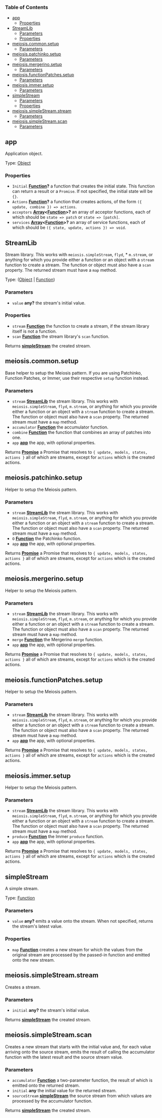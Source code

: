 <!-- Generated by documentation.js. Update this documentation by updating the source code. -->

### Table of Contents

-   [app][1]
    -   [Properties][2]
-   [StreamLib][3]
    -   [Parameters][4]
    -   [Properties][5]
-   [meiosis.common.setup][6]
    -   [Parameters][7]
-   [meiosis.patchinko.setup][8]
    -   [Parameters][9]
-   [meiosis.mergerino.setup][10]
    -   [Parameters][11]
-   [meiosis.functionPatches.setup][12]
    -   [Parameters][13]
-   [meiosis.immer.setup][14]
    -   [Parameters][15]
-   [simpleStream][16]
    -   [Parameters][17]
    -   [Properties][18]
-   [meiosis.simpleStream.stream][19]
    -   [Parameters][20]
-   [meiosis.simpleStream.scan][21]
    -   [Parameters][22]

## app

Application object.

Type: [Object][23]

### Properties

-   `Initial` **[Function][24]?**  a function that creates the initial state.
    This function can return a result or a `Promise`. If not specified, the initial state will
    be `{}`.
-   `Actions` **[Function][24]?** a function that creates actions, of the form
    `({ update, combine }) => actions`.
-   `acceptors` **[Array][25]&lt;[Function][24]>?** an array of acceptor functions, each of which
    should be `state => patch` or `state => [patch]`.
-   `services` **[Array][25]&lt;[Function][24]>?** an array of service functions, each of which
    should be `({ state, update, actions }) => void`.

## StreamLib

Stream library. This works with `meiosis.simpleStream`, `flyd`, \* `m.stream`, or anything
for which you provide either a function or an object with a `stream` function to create a stream.
The function or object must also have a `scan` property.
The returned stream must have a `map` method.

Type: ([Object][23] \| [Function][24])

### Parameters

-   `value` **any?** the stream's initial value.

### Properties

-   `stream` **[Function][24]** the function to create a stream, if the stream library itself is
    not a function.
-   `scan` **[Function][24]** the stream library's `scan` function.

Returns **[simpleStream][26]** the created stream.

## meiosis.common.setup

Base helper to setup the Meiosis pattern. If you are using Patchinko, Function Patches,
or Immer, use their respective `setup` function instead.

### Parameters

-   `stream` **[StreamLib][27]** the stream library. This works with `meiosis.simpleStream`, `flyd`,
    `m.stream`, or anything for which you provide either a function or an object with a `stream`
    function to create a stream. The function or object must also have a `scan` property.
    The returned stream must have a `map` method.
-   `accumulator` **[Function][24]** the accumulator function.
-   `combine` **[Function][24]** the function that combines an array of patches into one.
-   `app` **[app][28]** the app, with optional properties.

Returns **[Promise][29]** a Promise that resolves to `{ update, models, states, actions }`
all of which are streams, except for `actions` which is the created actions.

## meiosis.patchinko.setup

Helper to setup the Meiosis pattern.

### Parameters

-   `stream` **[StreamLib][27]** the stream library. This works with `meiosis.simpleStream`, `flyd`,
    `m.stream`, or anything for which you provide either a function or an object with a `stream`
    function to create a stream. The function or object must also have a `scan` property.
    The returned stream must have a `map` method.
-   `O` **[Function][24]** the Patchinko function.
-   `app` **[app][28]** the app, with optional properties.

Returns **[Promise][29]** a Promise that resolves to `{ update, models, states, actions }`
all of which are streams, except for `actions` which is the created actions.

## meiosis.mergerino.setup

Helper to setup the Meiosis pattern.

### Parameters

-   `stream` **[StreamLib][27]** the stream library. This works with `meiosis.simpleStream`, `flyd`,
    `m.stream`, or anything for which you provide either a function or an object with a `stream`
    function to create a stream. The function or object must also have a `scan` property.
    The returned stream must have a `map` method.
-   `merge` **[Function][24]** the Mergerino `merge` function.
-   `app` **[app][28]** the app, with optional properties.

Returns **[Promise][29]** a Promise that resolves to `{ update, models, states, actions }`
all of which are streams, except for `actions` which is the created actions.

## meiosis.functionPatches.setup

Helper to setup the Meiosis pattern.

### Parameters

-   `stream` **[StreamLib][27]** the stream library. This works with `meiosis.simpleStream`, `flyd`,
    `m.stream`, or anything for which you provide either a function or an object with a `stream`
    function to create a stream. The function or object must also have a `scan` property.
    The returned stream must have a `map` method.
-   `app` **[app][28]** the app, with optional properties.

Returns **[Promise][29]** a Promise that resolves to `{ update, models, states, actions }`
all of which are streams, except for `actions` which is the created actions.

## meiosis.immer.setup

Helper to setup the Meiosis pattern.

### Parameters

-   `stream` **[StreamLib][27]** the stream library. This works with `meiosis.simpleStream`, `flyd`,
    `m.stream`, or anything for which you provide either a function or an object with a `stream`
    function to create a stream. The function or object must also have a `scan` property.
    The returned stream must have a `map` method.
-   `produce` **[Function][24]** the Immer `produce` function.
-   `app` **[app][28]** the app, with optional properties.

Returns **[Promise][29]** a Promise that resolves to `{ update, models, states, actions }`
all of which are streams, except for `actions` which is the created actions.

## simpleStream

A simple stream.

Type: [Function][24]

### Parameters

-   `value` **any?** emits a value onto the stream. When not specified, returns the
    stream's latest value.

### Properties

-   `map` **[Function][24]** creates a new stream for which the values from the original stream
    are processed by the passed-in function and emitted onto the new stream.

## meiosis.simpleStream.stream

Creates a stream.

### Parameters

-   `initial` **any?** the stream's initial value.

Returns **[simpleStream][26]** the created stream.

## meiosis.simpleStream.scan

Creates a new stream that starts with the initial value and, for each value arriving onto
the source stream, emits the result of calling the accumulator function with the latest
result and the source stream value.

### Parameters

-   `accumulator` **[Function][24]** a two-parameter function, the result of which is emitted
    onto the returned stream.
-   `initial` **any** the initial value for the returned stream.
-   `sourceStream` **[simpleStream][26]** the source stream from which values are processed by the
    accumulator function.

Returns **[simpleStream][26]** the created stream.

[1]: #app

[2]: #properties

[3]: #streamlib

[4]: #parameters

[5]: #properties-1

[6]: #meiosiscommonsetup

[7]: #parameters-1

[8]: #meiosispatchinkosetup

[9]: #parameters-2

[10]: #meiosismergerinosetup

[11]: #parameters-3

[12]: #meiosisfunctionpatchessetup

[13]: #parameters-4

[14]: #meiosisimmersetup

[15]: #parameters-5

[16]: #simplestream

[17]: #parameters-6

[18]: #properties-2

[19]: #meiosissimplestreamstream

[20]: #parameters-7

[21]: #meiosissimplestreamscan

[22]: #parameters-8

[23]: https://developer.mozilla.org/docs/Web/JavaScript/Reference/Global_Objects/Object

[24]: https://developer.mozilla.org/docs/Web/JavaScript/Reference/Statements/function

[25]: https://developer.mozilla.org/docs/Web/JavaScript/Reference/Global_Objects/Array

[26]: #simplestream

[27]: #streamlib

[28]: #app

[29]: https://developer.mozilla.org/docs/Web/JavaScript/Reference/Global_Objects/Promise
